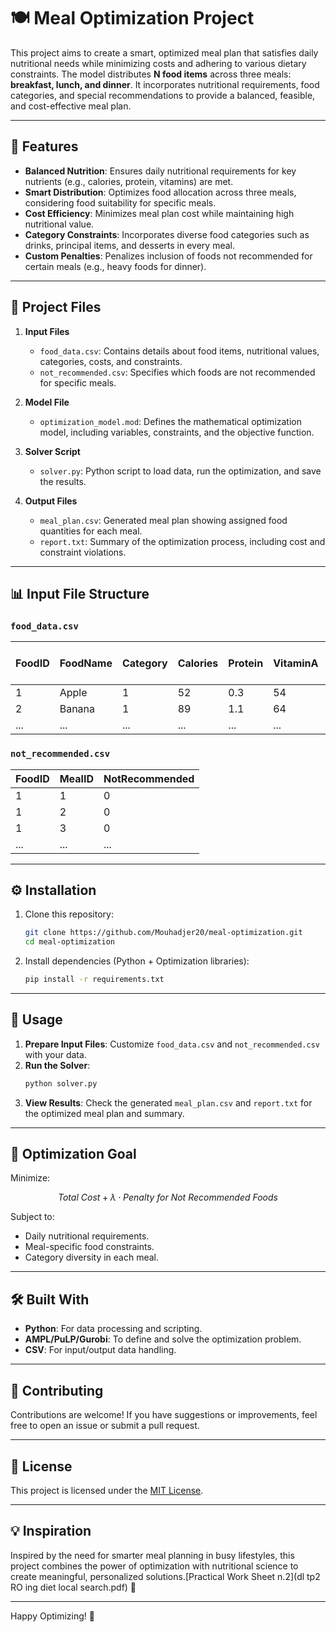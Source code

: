 
# 🍽️ Meal Optimization Project  

This project aims to create a smart, optimized meal plan that satisfies daily nutritional needs while minimizing costs and adhering to various dietary constraints. The model distributes **N food items** across three meals: **breakfast, lunch, and dinner**. It incorporates nutritional requirements, food categories, and special recommendations to provide a balanced, feasible, and cost-effective meal plan.

---

## 🌟 Features
- **Balanced Nutrition**: Ensures daily nutritional requirements for key nutrients (e.g., calories, protein, vitamins) are met.
- **Smart Distribution**: Optimizes food allocation across three meals, considering food suitability for specific meals.
- **Cost Efficiency**: Minimizes meal plan cost while maintaining high nutritional value.
- **Category Constraints**: Incorporates diverse food categories such as drinks, principal items, and desserts in every meal.
- **Custom Penalties**: Penalizes inclusion of foods not recommended for certain meals (e.g., heavy foods for dinner).

---

## 📂 Project Files
1. **Input Files**
   - `food_data.csv`: Contains details about food items, nutritional values, categories, costs, and constraints.  
   - `not_recommended.csv`: Specifies which foods are not recommended for specific meals.

2. **Model File**
   - `optimization_model.mod`: Defines the mathematical optimization model, including variables, constraints, and the objective function.

3. **Solver Script**
   - `solver.py`: Python script to load data, run the optimization, and save the results.

4. **Output Files**
   - `meal_plan.csv`: Generated meal plan showing assigned food quantities for each meal.
   - `report.txt`: Summary of the optimization process, including cost and constraint violations.

---

## 📊 Input File Structure

### `food_data.csv`
| FoodID | FoodName       | Category | Calories | Protein | VitaminA | Cost (100g) | Max Quantity (100g) |
|--------|----------------|----------|----------|---------|----------|-------------|---------------------|
| 1      | Apple          | 1        | 52       | 0.3     | 54       | 90          | 10                  |
| 2      | Banana         | 1        | 89       | 1.1     | 64       | 65          | 10                  |
| ...    | ...            | ...      | ...      | ...     | ...      | ...         | ...                 |

### `not_recommended.csv`
| FoodID | MealID | NotRecommended |
|--------|--------|----------------|
| 1      | 1      | 0              |
| 1      | 2      | 0              |
| 1      | 3      | 0              |
|...     |...     |...             |

---

## ⚙️ Installation
1. Clone this repository:
   ```bash
   git clone https://github.com/Mouhadjer20/meal-optimization.git
   cd meal-optimization
   ```
2. Install dependencies (Python + Optimization libraries):
   ```bash
   pip install -r requirements.txt
   ```

---

## 🚀 Usage
1. **Prepare Input Files**: Customize `food_data.csv` and `not_recommended.csv` with your data.
2. **Run the Solver**:
   ```bash
   python solver.py
   ```
3. **View Results**: Check the generated `meal_plan.csv` and `report.txt` for the optimized meal plan and summary.

---

## 🎯 Optimization Goal
Minimize:  

$$
Total\ Cost + \lambda \cdot Penalty\ for\ Not\ Recommended\ Foods
$$

Subject to:
- Daily nutritional requirements.
- Meal-specific food constraints.
- Category diversity in each meal.

---

## 🛠️ Built With
- **Python**: For data processing and scripting.
- **AMPL/PuLP/Gurobi**: To define and solve the optimization problem.
- **CSV**: For input/output data handling.

---

## 🤝 Contributing
Contributions are welcome! If you have suggestions or improvements, feel free to open an issue or submit a pull request.

---

## 📜 License
This project is licensed under the [MIT License](LICENSE).

---

## 💡 Inspiration
Inspired by the need for smarter meal planning in busy lifestyles, this project combines the power of optimization with nutritional science to create meaningful, personalized solutions.[Practical Work Sheet n.2](dl tp2 RO ing diet local search.pdf) 🌱

--- 

Happy Optimizing! 🚀
